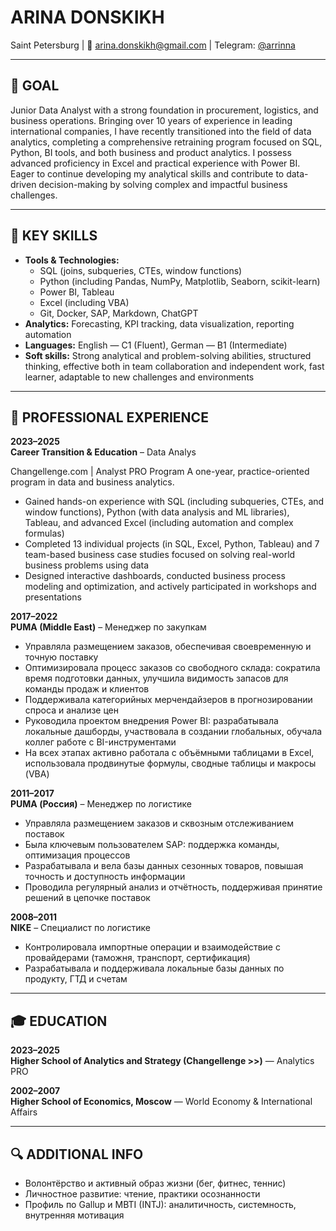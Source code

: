 # ARINA DONSKIKH 
Saint Petersburg   | 📧 arina.donskikh@gmail.com | Telegram: [@arrinna](https://t.me/arrinna)  

---

## 🎯 GOAL  
Junior Data Analyst with a strong foundation in procurement, logistics, and business operations. Bringing over 10 years of experience in leading international companies, I have recently transitioned into the field of data analytics, completing a comprehensive retraining program focused on SQL, Python, BI tools, and both business and product analytics. I possess advanced proficiency in Excel and practical experience with Power BI. Eager to continue developing my analytical skills and contribute to data-driven decision-making by solving complex and impactful business challenges.

---

## 🧰 KEY SKILLS  
- **Tools & Technologies:**
    - SQL (joins, subqueries, CTEs, window functions)
    - Python (including Pandas, NumPy, Matplotlib, Seaborn, scikit-learn)
    - Power BI, Tableau
    - Excel (including VBA)
    - Git, Docker, SAP, Markdown, ChatGPT
- **Analytics:** Forecasting, KPI tracking, data visualization, reporting automation  
- **Languages:** English — C1 (Fluent), German — B1 (Intermediate)  
- **Soft skills:** Strong analytical and problem-solving abilities, structured thinking, effective both in team collaboration and independent work, fast learner, adaptable to new challenges and environments

---

## 💼 PROFESSIONAL EXPERIENCE

**2023–2025**  
**Career Transition & Education** – Data Analys

Changellenge.com | Analyst PRO Program
A one-year, practice-oriented program in data and business analytics.
- Gained hands-on experience with SQL (including subqueries, CTEs, and window functions), Python (with data analysis and ML libraries), Tableau, and advanced Excel (including automation and complex formulas)
- Completed 13 individual projects (in SQL, Excel, Python, Tableau) and 7 team-based business case studies focused on solving real-world business problems using data
- Designed interactive dashboards, conducted business process modeling and optimization, and actively participated in workshops and presentations

**2017–2022**  
**PUMA (Middle East)** – Менеджер по закупкам  
- Управляла размещением заказов, обеспечивая своевременную и точную поставку  
- Оптимизировала процесс заказов со свободного склада: сократила время подготовки данных, улучшила видимость запасов для команды продаж и клиентов  
- Поддерживала категорийных мерчендайзеров в прогнозировании спроса и анализе цен  
- Руководила проектом внедрения Power BI: разрабатывала локальные дашборды, участвовала в создании глобальных, обучала коллег работе с BI-инструментами  
- На всех этапах активно работала с объёмными таблицами в Excel, использовала продвинутые формулы, сводные таблицы и макросы (VBA)

**2011–2017**  
**PUMA (Россия)** – Менеджер по логистике  
- Управляла размещением заказов и сквозным отслеживанием поставок  
- Была ключевым пользователем SAP: поддержка команды, оптимизация процессов  
- Разрабатывала и вела базы данных сезонных товаров, повышая точность и доступность информации  
- Проводила регулярный анализ и отчётность, поддерживая принятие решений в цепочке поставок  

**2008–2011**  
**NIKE** – Специалист по логистике  
- Контролировала импортные операции и взаимодействие с провайдерами (таможня, транспорт, сертификация)  
- Разрабатывала и поддерживала локальные базы данных по продукту, ГТД и счетам  

---

## 🎓 EDUCATION  
**2023–2025**  
**Higher School of Analytics and Strategy (Changellenge >>)** — Analytics PRO  

**2002–2007**  
**Higher School of Economics, Moscow** — World Economy & International Affairs 

---

## 🔍 ADDITIONAL INFO  
- Волонтёрство и активный образ жизни (бег, фитнес, теннис)  
- Личностное развитие: чтение, практики осознанности  
- Профиль по Gallup и MBTI (INTJ): аналитичность, системность, внутренняя мотивация
